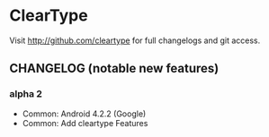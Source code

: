 ClearType
=========

Visit http://github.com/cleartype for full changelogs and git access.


CHANGELOG (notable new features)
---------

### alpha 2
* Common: Android 4.2.2 (Google)
* Common: Add cleartype Features
